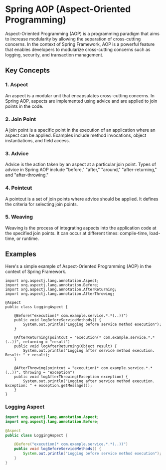 # Spring AOP (Aspect-Oriented Programming)

Aspect-Oriented Programming (AOP) is a programming paradigm that aims to increase modularity by allowing the separation of cross-cutting concerns. In the context of Spring Framework, AOP is a powerful feature that enables developers to modularize cross-cutting concerns such as logging, security, and transaction management.

## Key Concepts

### 1. Aspect

An aspect is a modular unit that encapsulates cross-cutting concerns. In Spring AOP, aspects are implemented using advice and are applied to join points in the code.

### 2. Join Point

A join point is a specific point in the execution of an application where an aspect can be applied. Examples include method invocations, object instantiations, and field access.

### 3. Advice

Advice is the action taken by an aspect at a particular join point. Types of advice in Spring AOP include "before," "after," "around," "after-returning," and "after-throwing."

### 4. Pointcut

A pointcut is a set of join points where advice should be applied. It defines the criteria for selecting join points.

### 5. Weaving

Weaving is the process of integrating aspects into the application code at the specified join points. It can occur at different times: compile-time, load-time, or runtime.

## Examples
Here's a simple example of Aspect-Oriented Programming (AOP) in the context of Spring Framework. 

```
import org.aspectj.lang.annotation.Aspect;
import org.aspectj.lang.annotation.Before;
import org.aspectj.lang.annotation.AfterReturning;
import org.aspectj.lang.annotation.AfterThrowing;

@Aspect
public class LoggingAspect {

    @Before("execution(* com.example.service.*.*(..))")
    public void logBeforeServiceMethods() {
        System.out.println("Logging before service method execution");
    }

    @AfterReturning(pointcut = "execution(* com.example.service.*.*(..))", returning = "result")
    public void logAfterReturning(Object result) {
        System.out.println("Logging after service method execution. Result: " + result);
    }

    @AfterThrowing(pointcut = "execution(* com.example.service.*.*(..))", throwing = "exception")
    public void logAfterThrowing(Exception exception) {
        System.out.println("Logging after service method execution. Exception: " + exception.getMessage());
    }
}
```

### Logging Aspect

```java
import org.aspectj.lang.annotation.Aspect;
import org.aspectj.lang.annotation.Before;

@Aspect
public class LoggingAspect {

    @Before("execution(* com.example.service.*.*(..))")
    public void logBeforeServiceMethods() {
        System.out.println("Logging before service method execution");
    }
}
